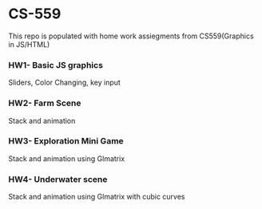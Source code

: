 # CS-559
This repo is populated with home work assiegments from CS559(Graphics in JS/HTML)
### HW1- Basic JS graphics
Sliders, Color Changing, key input
### HW2- Farm Scene
Stack and animation 
### HW3- Exploration Mini Game
Stack and animation using Glmatrix
### HW4- Underwater scene
Stack and animation using Glmatrix with cubic curves
